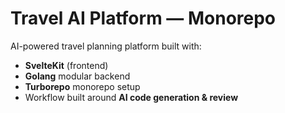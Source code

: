 # Travel AI Platform — Monorepo

AI-powered travel planning platform built with:

-  **SvelteKit** (frontend)
-  **Golang** modular backend
-  **Turborepo** monorepo setup
-  Workflow built around **AI code generation & review**


